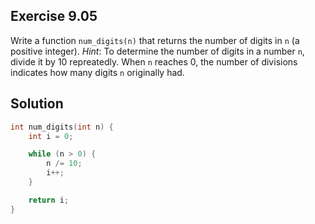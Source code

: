 ## Exercise 9.05

Write a function `num_digits(n)` that returns the number of digits in `n` (a positive integer). *Hint*: To determine the number of digits in a number `n`, divide it by 10 repreatedly. When `n` reaches 0, the number of divisions indicates how many digits `n` originally had.

## Solution

```c
int num_digits(int n) {
    int i = 0;

    while (n > 0) {
        n /= 10;
        i++;
    }

    return i;
}
```
